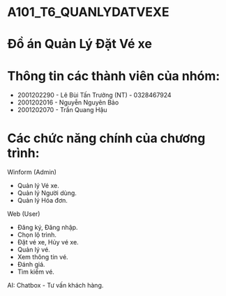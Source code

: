 # A101_T6_QUANLYDATVEXE

# Đồ án Quản Lý Đặt Vé xe

# Thông tin các thành viên của nhóm:
  - 2001202290 - Lê Bùi Tấn Trưởng (NT) - 0328467924
  - 2001202016 - Nguyễn Nguyên Bảo
  - 2001202070 - Trần Quang Hậu


# Các chức năng chính của chương trình:
Winform (Admin)
  - Quản lý Vé xe.
  - Quản lý Người dùng.
  - Quản lý Hóa đơn.
    
Web (User)
  - Đăng ký, Đăng nhập.
  - Chọn lộ trình.
  - Đặt vé xe, Hủy vé xe.
  - Quản lý vé.
  - Xem thông tin vé.
  - Đánh giá.
  - Tìm kiếm vé. 
     
AI: Chatbox - Tư vấn khách hàng.
